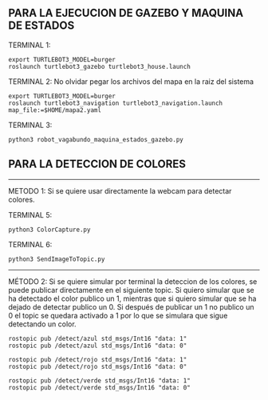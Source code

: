 PARA LA EJECUCION DE GAZEBO Y MAQUINA DE ESTADOS
--------------------------------------------------

TERMINAL 1:
   
	export TURTLEBOT3_MODEL=burger
	roslaunch turtlebot3_gazebo turtlebot3_house.launch

TERMINAL 2:
No olvidar pegar los archivos del mapa en la raiz del sistema 

	export TURTLEBOT3_MODEL=burger
	roslaunch turtlebot3_navigation turtlebot3_navigation.launch map_file:=$HOME/mapa2.yaml
	
TERMINAL 3:

	python3 robot_vagabundo_maquina_estados_gazebo.py

 
 PARA LA DETECCION DE COLORES 
 --------------------------------
 
---------------------------------------------------------------------------------
METODO 1: Si se quiere usar directamente la webcam para detectar colores.

TERMINAL 5:

    python3 ColorCapture.py
  
TERMINAL 6:

    python3 SendImageToTopic.py 
  
----------------------------------------------------------------------------------
MÉTODO 2: Si se quiere simular por terminal la deteccion de los colores, se puede publicar directamente en el siguiente topic. Si quiero simular que se ha detectado el color publico un 1, mientras que si quiero simular que se ha dejado de detectar publico un 0. Si después de publicar un 1 no publico un 0 el topic se quedara activado a 1 por lo que se simulara que sigue detectando un color. 
	
	rostopic pub /detect/azul std_msgs/Int16 "data: 1" 
	rostopic pub /detect/azul std_msgs/Int16 "data: 0" 
  
	rostopic pub /detect/rojo std_msgs/Int16 "data: 1" 
	rostopic pub /detect/rojo std_msgs/Int16 "data: 0"
  
 	rostopic pub /detect/verde std_msgs/Int16 "data: 1" 
	rostopic pub /detect/verde std_msgs/Int16 "data: 0" 
 
